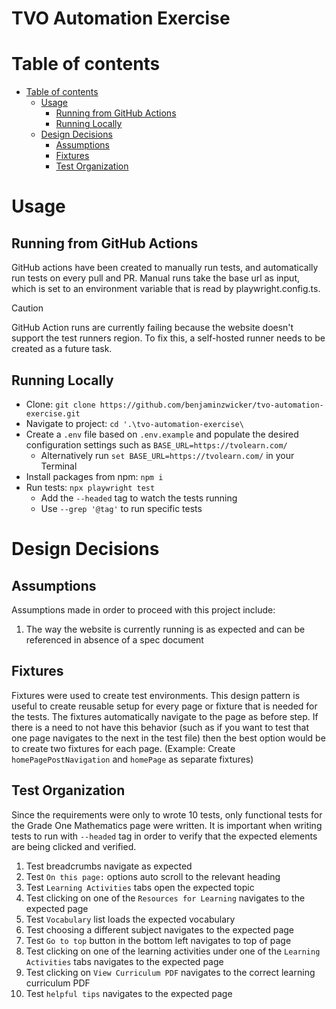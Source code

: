 # TVO Automation Exercise

# Table of contents
- [Table of contents](#table-of-contents)
  - [Usage](#usage)
    - [Running from GitHub Actions](#running-from-github-actions)
    - [Running Locally](#running-locally)
  - [Design Decisions](#design-decisions)
    - [Assumptions](#assumptions)
    - [Fixtures](#fixtures)
    - [Test Organization](#test-organization)

# Usage
## Running from GitHub Actions
GitHub actions have been created to manually run tests, and automatically run tests on every pull and PR. Manual runs take the base url as input, which is set to an environment variable that is read by playwright.config.ts.

> [!CAUTION]
> GitHub Action runs are currently failing because the website doesn't support the test runners region. To fix this, a self-hosted runner needs to be created as a future task.

## Running Locally
* Clone: `git clone https://github.com/benjaminzwicker/tvo-automation-exercise.git`
* Navigate to project: `cd '.\tvo-automation-exercise\`
* Create a `.env` file based on `.env.example` and populate the desired configuration settings such as `BASE_URL=https://tvolearn.com/`
  * Alternatively run `set BASE_URL=https://tvolearn.com/` in your Terminal
* Install packages from npm: `npm i`
* Run tests: `npx playwright test`
  * Add the `--headed` tag to watch the tests running
  * Use `--grep '@tag'` to run specific tests

# Design Decisions
## Assumptions
Assumptions made in order to proceed with this project include:
1. The way the website is currently running is as expected and can be referenced in absence of a spec document

## Fixtures
Fixtures were used to create test environments. This design pattern is useful to create reusable setup for every page or fixture that is needed for the tests. The fixtures automatically navigate to the page as before step. If there is a need to not have this behavior (such as if you want to test that one page navigates to the next in the test file)
then the best option would be to create two fixtures for each page. (Example: Create `homePagePostNavigation` and `homePage` as separate fixtures)

## Test Organization
Since the requirements were only to wrote 10 tests, only functional tests for the Grade One Mathematics page were written. It is important when writing tests to run with `--headed` tag in order to verify that the expected elements are being clicked and verified.

1. Test breadcrumbs navigate as expected
2. Test `On this page:` options auto scroll to the relevant heading
3. Test `Learning Activities` tabs open the expected topic
4. Test clicking on one of the `Resources for Learning` navigates to the expected page
5. Test `Vocabulary` list loads the expected vocabulary
6. Test choosing a different subject navigates to the expected page
7. Test `Go to top` button in the bottom left navigates to top of page
8. Test clicking on one of the learning activities under one of the `Learning Activities` tabs navigates to the expected page
9. Test clicking on `View Curriculum PDF` navigates to the correct learning curriculum PDF
10. Test `helpful tips` navigates to the expected page